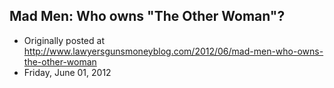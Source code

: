 ## Mad Men: Who owns "The Other Woman"?

 * Originally posted at http://www.lawyersgunsmoneyblog.com/2012/06/mad-men-who-owns-the-other-woman
 * Friday, June 01, 2012

 